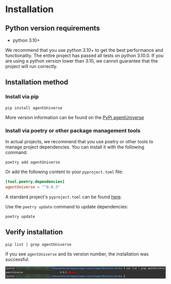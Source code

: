 # Installation
## Python version requirements
- python 3.10+

We recommend that you use python 3.10+ to get the best performance and functionality. The entire project has passed all tests on python 3.10.0. If you are using a python version lower than 3.10, we cannot guarantee that the project will run correctly.

## Installation method
### Install via pip
```shell
pip install agentUniverse
```
More version information can be found on the
[PyPi agentUniverse](https://pypi.org/project/agentUniverse/)

### Install via poetry or other package management tools
In actual projects, we recommend that you use poetry or other tools to manage project dependencies. You can install it with the following command:

```shell
poetry add agentUniverse
```

Or add the following content to your `pyproject.toml` file:

```toml
[tool.poetry.dependencies]
agentUniverse = "^0.0.3"
```
A standard project's `pyproject.toml` can be found [here](../../../sample_standard_app/pyproject.toml).

Use the `poetry update` command to update dependencies:
```shell
poetry update
```

## Verify installation
```shell
pip list | grep agentUniverse
```
If you see `agentUniverse` and its version number, the installation was successful.

![image](../_picture/1_2_Installation_0.png)